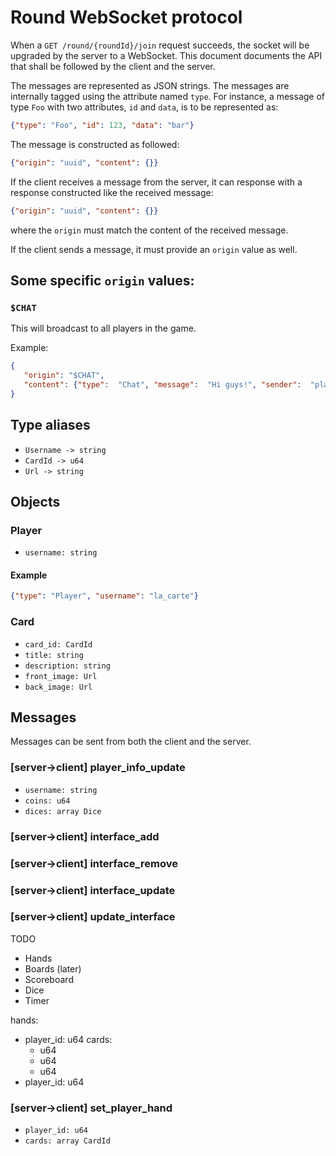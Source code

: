 # Round WebSocket protocol

When a `GET /round/{roundId}/join` request succeeds, the socket will be upgraded
by the server to a WebSocket. This document documents the API that shall be
followed by the client and the server.

The messages are represented as JSON strings. The messages are internally tagged
using the attribute named `type`. For instance, a message of type `Foo` with two
attributes, `id` and `data`, is to be represented as:

```json
{"type": "Foo", "id": 123, "data": "bar"}
```

The message is constructed as followed:
```json
{"origin": "uuid", "content": {}}
```

If the client receives a message from the server, it can response with a response constructed like the received message:
```json
{"origin": "uuid", "content": {}}
```
where the `origin` must match the content of the received message.

If the client sends a message, it must provide an `origin` value as well.

## Some specific `origin` values:
### `$CHAT`
 This will broadcast to all players in the game.
 
 Example:
 ```json
{
    "origin": "$CHAT",
    "content": {"type":  "Chat", "message":  "Hi guys!", "sender":  "player_username"}
}
```

## Type aliases

- `Username -> string`
- `CardId -> u64`
- `Url -> string`

## Objects

### Player

- `username: string`

#### Example
```json
{"type": "Player", "username": "la_carte"}
```

### Card

- `card_id: CardId`
- `title: string`
- `description: string`
- `front_image: Url`
- `back_image: Url`

## Messages

Messages can be sent from both the client and the server.

### [server->client] player_info_update

- `username: string`
- `coins: u64`
- `dices: array Dice`

### [server->client] interface_add

### [server->client] interface_remove

### [server->client] interface_update

### [server->client] update_interface

TODO
* Hands
* Boards (later)
* Scoreboard
* Dice
* Timer

hands:
  - player_id: u64
    cards:
      - u64
      - u64
      - u64
  - player_id: u64

### [server->client] set_player_hand

- `player_id: u64`
- `cards: array CardId`
